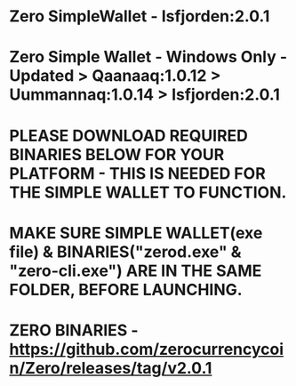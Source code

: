 # Zero SimpleWallet - Isfjorden:2.0.1

# Zero Simple Wallet - Windows Only - Updated > Qaanaaq:1.0.12 > Uummannaq:1.0.14 > Isfjorden:2.0.1

# PLEASE DOWNLOAD REQUIRED BINARIES BELOW FOR YOUR PLATFORM - THIS IS NEEDED FOR THE SIMPLE WALLET TO FUNCTION.

# MAKE SURE SIMPLE WALLET(exe file) & BINARIES("zerod.exe" & "zero-cli.exe") ARE IN THE SAME FOLDER, BEFORE LAUNCHING.

# ZERO BINARIES - https://github.com/zerocurrencycoin/Zero/releases/tag/v2.0.1
